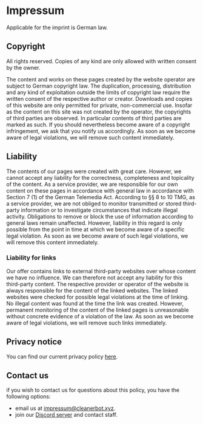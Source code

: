 # Impressum

Applicable for the imprint is German law.

## Copyright

All rights reserved. Copies of any kind are only allowed with written consent by the owner.

The content and works on these pages created by the website operator are subject to German copyright law. The duplication, processing, distribution and any kind of exploitation outside the limits of copyright law require the written consent of the respective author or creator. Downloads and copies of this website are only permitted for private, non-commercial use. Insofar as the content on this site was not created by the operator, the copyrights of third parties are observed. In particular contents of third parties are marked as such. If you should nevertheless become aware of a copyright infringement, we ask that you notify us accordingly. As soon as we become aware of legal violations, we will remove such content immediately.

## Liability

The contents of our pages were created with great care. However, we cannot accept any liability for the correctness, completeness and topicality of the content. As a service provider, we are responsible for our own content on these pages in accordance with general law in accordance with Section 7 (1) of the German Telemedia Act. According to §§ 8 to 10 TMG, as a service provider, we are not obliged to monitor transmitted or stored third-party information or to investigate circumstances that indicate illegal activity. Obligations to remove or block the use of information according to general laws remain unaffected. However, liability in this regard is only possible from the point in time at which we become aware of a specific legal violation. As soon as we become aware of such legal violations, we will remove this content immediately.

### Liability for links

Our offer contains links to external third-party websites over whose content we have no influence. We can therefore not accept any liability for this third-party content. The respective provider or operator of the website is always responsible for the content of the linked websites. The linked websites were checked for possible legal violations at the time of linking. No illegal content was found at the time the link was created. However, permanent monitoring of the content of the linked pages is unreasonable without concrete evidence of a violation of the law. As soon as we become aware of legal violations, we will remove such links immediately.

## Privacy notice

You can find our current privacy policy [here](/legal/privacy).

## Contact us

if you wish to contact us for questions about this policy, you have the following options:

-   email us at impressum@cleanerbot.xyz.
-   join our [Discord server](/discord) and contact staff.
